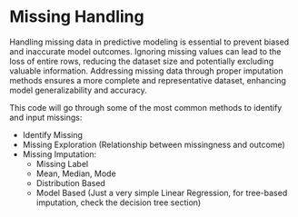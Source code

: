 # Missing Handling
Handling missing data in predictive modeling is essential to prevent biased and inaccurate model outcomes. Ignoring missing values can lead to the loss of entire rows, reducing the dataset size and potentially excluding valuable information. Addressing missing data through proper imputation methods ensures a more complete and representative dataset, enhancing model generalizability and accuracy. 

This code will go through some of the most common methods to identify and input missings:
* Identify Missing
* Missing Exploration (Relationship between missingness and outcome)
* Missing Imputation:
  - Missing Label
  - Mean, Median, Mode
  - Distribution Based
  - Model Based (Just a very simple Linear Regression, for tree-based imputation, check the decision tree section)
